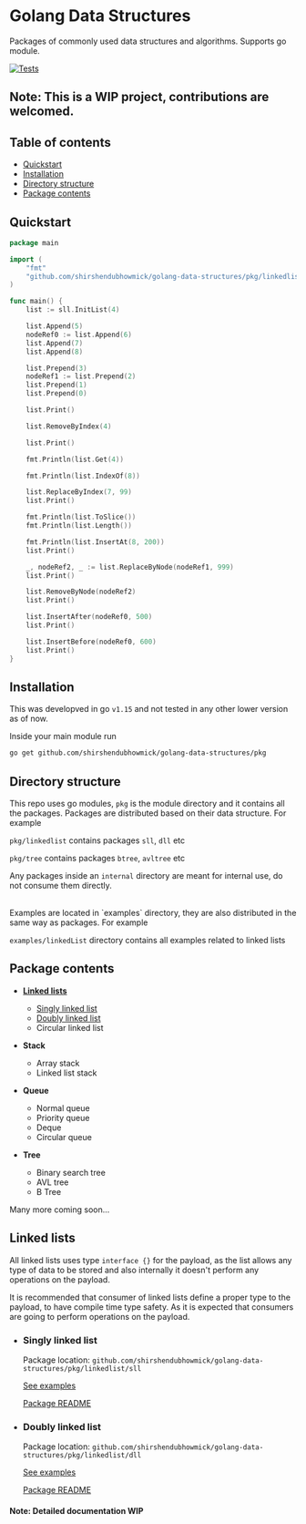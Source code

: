 # Golang Data Structures

Packages of commonly used data structures and algorithms. Supports go module.

[![Tests](https://github.com/shirshendubhowmick/golang-data-structures/actions/workflows/tests.yml/badge.svg)](https://github.com/shirshendubhowmick/golang-data-structures/actions/workflows/tests.yml)

## Note: This is a WIP project, contributions are welcomed.

## Table of contents
* [Quickstart](#Quickstart)
* [Installation](#Installation)
* [Directory structure](#Directory-structure)
* [Package contents](#Package-contents)

## Quickstart

```go
package main

import (
	"fmt"
	"github.com/shirshendubhowmick/golang-data-structures/pkg/linkedlist/sll"
)

func main() {
	list := sll.InitList(4)

	list.Append(5)
	nodeRef0 := list.Append(6)
	list.Append(7)
	list.Append(8)

	list.Prepend(3)
	nodeRef1 := list.Prepend(2)
	list.Prepend(1)
	list.Prepend(0)

	list.Print()

	list.RemoveByIndex(4)

	list.Print()

	fmt.Println(list.Get(4))

	fmt.Println(list.IndexOf(8))

	list.ReplaceByIndex(7, 99)
	list.Print()

	fmt.Println(list.ToSlice())
	fmt.Println(list.Length())

	fmt.Println(list.InsertAt(8, 200))
	list.Print()

	_, nodeRef2, _ := list.ReplaceByNode(nodeRef1, 999)
	list.Print()

	list.RemoveByNode(nodeRef2)
	list.Print()

	list.InsertAfter(nodeRef0, 500)
	list.Print()

	list.InsertBefore(nodeRef0, 600)
	list.Print()
}
```

## Installation
This was developved in go `v1.15` and not tested in any other lower version as of now.

Inside your main module run

```bash
go get github.com/shirshendubhowmick/golang-data-structures/pkg
```


## Directory structure

This repo uses go modules, `pkg` is the module directory and it contains all the packages.
Packages are distributed based on their data structure.
For example

`pkg/linkedlist` contains packages `sll`, `dll` etc

`pkg/tree` contains packages `btree`, `avltree` etc

Any packages inside an `internal` directory are meant for internal use, do not consume them directly.

<br>
Examples are located in `examples` directory, they are also distributed in the same way as packages.
For example

`examples/linkedList` directory contains all examples related to linked lists

## Package contents

* [**Linked lists**](#Linked-lists)
  * [Singly linked list](#Singly-linked-list)
  * [Doubly linked list](#Doubly-linked-list)
  * Circular linked list

* **Stack**
  * Array stack
  * Linked list stack

* **Queue**
  * Normal queue
  * Priority queue
  * Deque
  * Circular queue

* **Tree**
	* Binary search tree
	* AVL tree
	* B Tree

Many more coming soon...


## Linked lists
All linked lists uses type `interface {}` for the payload, as the list allows any type of data to be stored and also internally it doesn't perform any operations on the payload.

It is recommended that consumer of linked lists define a proper type to the payload, to have compile time type safety. As it is expected that consumers are going to perform operations on the payload.

* ### Singly linked list
  Package location:
 `github.com/shirshendubhowmick/golang-data-structures/pkg/linkedlist/sll`

  [See examples](examples/linkedList/singlyLinkedList/)
	
	[Package README](pkg/linkedlist/sll)


* ### Doubly linked list
  Package location:
 `github.com/shirshendubhowmick/golang-data-structures/pkg/linkedlist/dll`

  [See examples](examples/linkedList/doublyLinkedList/)
	
	[Package README](pkg/linkedlist/sll)
  
  

#### Note: Detailed documentation WIP

